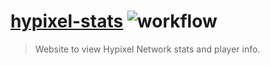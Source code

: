 # [hypixel-stats](https://hypixel.aefonix.com) ![workflow](https://github.com/jacobbearden/hypixel-stats/workflows/workflow/badge.svg)

> Website to view Hypixel Network stats and player info.
